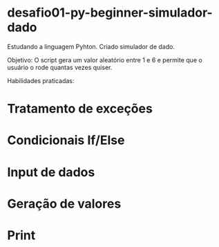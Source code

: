 # desafio01-py-beginner-simulador-dado
Estudando a linguagem Pyhton. Criado simulador de dado.

Objetivo: O script gera um valor aleatório entre 1 e 6 e permite que o usuário o rode quantas vezes quiser.

Habilidades praticadas:

# Tratamento de exceções
# Condicionais If/Else
# Input de dados
# Geração de valores
# Print

